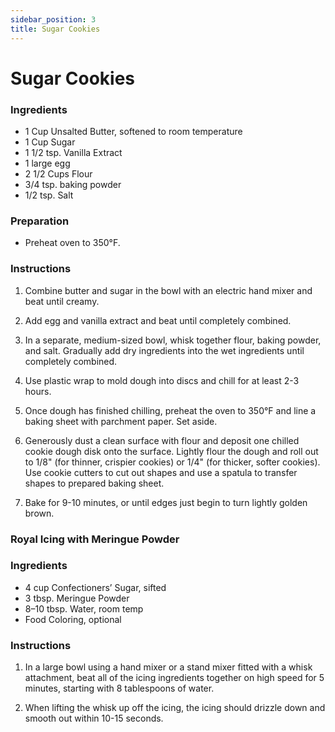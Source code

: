 ```yaml
---
sidebar_position: 3
title: Sugar Cookies
---
```

# Sugar Cookies

### Ingredients
- 1 Cup Unsalted Butter, softened to room temperature
- 1 Cup Sugar
- 1 1/2 tsp. Vanilla Extract
- 1 large egg
- 2 1/2 Cups Flour
- 3/4 tsp. baking powder
- 1/2 tsp. Salt

### Preparation
- Preheat oven to 350°F.

### Instructions
1. Combine butter and sugar in the bowl with an electric hand mixer and beat until creamy.

2. Add egg and vanilla extract and beat until completely combined.

3. In a separate, medium-sized bowl, whisk together flour, baking powder, and salt. Gradually add dry ingredients into the wet ingredients until completely combined.

4. Use plastic wrap to mold dough into discs and chill for at least 2-3 hours.

5. Once dough has finished chilling, preheat the oven to 350°F and line a baking sheet with parchment paper. Set aside.

6. Generously dust a clean surface with flour and deposit one chilled cookie dough disk onto the surface. Lightly flour the dough and roll out to 1/8" (for thinner, crispier cookies) or 1/4" (for thicker, softer cookies). Use cookie cutters to cut out shapes and use a spatula to transfer shapes to prepared baking sheet.

7. Bake for 9-10 minutes, or until edges just begin to turn lightly golden brown.

### Royal Icing with Meringue Powder
### Ingredients
- 4 cup Confectioners’ Sugar, sifted
- 3 tbsp. Meringue Powder
- 8–10 tbsp. Water, room temp
- Food Coloring, optional

### Instructions
1. In a large bowl using a hand mixer or a stand mixer fitted with a whisk attachment, beat all of the icing ingredients together on high speed for 5 minutes, starting with 8 tablespoons of water.

2. When lifting the whisk up off the icing, the icing should drizzle down and smooth out within 10-15 seconds.

